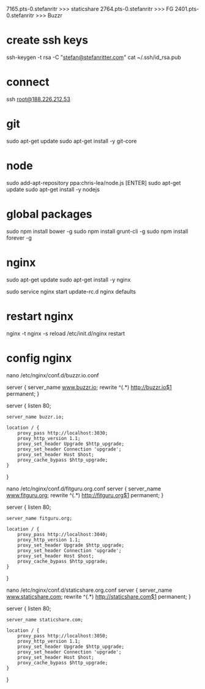 7165.pts-0.stefanritr       >>> staticshare
2764.pts-0.stefanritr       >>> FG
2401.pts-0.stefanritr       >>> Buzzr

# create ssh keys
ssh-keygen -t rsa -C "stefan@stefanritter.com"
cat ~/.ssh/id_rsa.pub

# connect
ssh root@188.226.212.53

# git
sudo apt-get update
sudo apt-get install -y git-core

# node
sudo add-apt-repository ppa:chris-lea/node.js [ENTER]
sudo apt-get update
sudo apt-get install -y nodejs

# global packages
sudo npm install bower -g
sudo npm install grunt-cli -g
sudo npm install forever -g


# nginx
sudo apt-get update
sudo apt-get install -y nginx

sudo service nginx start
update-rc.d nginx defaults


# restart nginx
nginx -t
nginx -s reload
/etc/init.d/nginx restart


# config nginx
nano /etc/nginx/conf.d/buzzr.io.conf

server { 
    server_name www.buzzr.io; 
    rewrite ^(.*) http://buzzr.io$1 permanent; 
} 

server {
    listen 80;

    server_name buzzr.io;

    location / {
        proxy_pass http://localhost:3030;
        proxy_http_version 1.1;
        proxy_set_header Upgrade $http_upgrade;
        proxy_set_header Connection 'upgrade';
        proxy_set_header Host $host;
        proxy_cache_bypass $http_upgrade;
    }
}


nano /etc/nginx/conf.d/fitguru.org.conf
server { 
    server_name www.fitguru.org; 
    rewrite ^(.*) http://fitguru.org$1 permanent; 
} 

server {
    listen 80;

    server_name fitguru.org;

    location / {
        proxy_pass http://localhost:3040;
        proxy_http_version 1.1;
        proxy_set_header Upgrade $http_upgrade;
        proxy_set_header Connection 'upgrade';
        proxy_set_header Host $host;
        proxy_cache_bypass $http_upgrade;
    }
}

nano /etc/nginx/conf.d/staticshare.org.conf
server { 
    server_name www.staticshare.com; 
    rewrite ^(.*) http://staticshare.com$1 permanent; 
} 

server {
    listen 80;

    server_name staticshare.com;

    location / {
        proxy_pass http://localhost:3050;
        proxy_http_version 1.1;
        proxy_set_header Upgrade $http_upgrade;
        proxy_set_header Connection 'upgrade';
        proxy_set_header Host $host;
        proxy_cache_bypass $http_upgrade;
    }
}